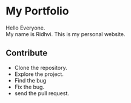 # My Portfolio

Hello Everyone. <br>
My name is Ridhvi. This is my personal website.

## Contribute

 * Clone the repository.
 * Explore the project.
 * Find the bug
 * Fix the bug.
 * send the pull request.
